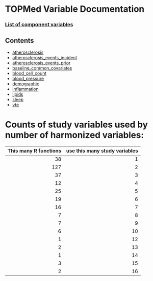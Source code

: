 # TOPMed Variable Documentation
### [List of component variables](#component_vars)
## Contents
* [atherosclerosis](atherosclerosis.md)
* [atherosclerosis_events_incident](atherosclerosis_events_incident.md)
* [atherosclerosis_events_prior](atherosclerosis_events_prior.md)
* [baseline_common_covariates](baseline_common_covariates.md)
* [blood_cell_count](blood_cell_count.md)
* [blood_pressure](blood_pressure.md)
* [demographic](demographic.md)
* [inflammation](inflammation.md)
* [lipids](lipids.md)
* [sleep](sleep.md)
* [vte](vte.md)



<a id="component_vars"></a>
# Counts of study variables used by number of harmonized variables:
| This many R functions | use this many study variables |
|------------:|-----------:|
| 38 | 1 |
| 127 | 2 |
| 37 | 3 |
| 12 | 4 |
| 25 | 5 |
| 19 | 6 |
| 16 | 7 |
| 7 | 8 |
| 7 | 9 |
| 6 | 10 |
| 1 | 12 |
| 2 | 13 |
| 1 | 14 |
| 3 | 15 |
| 2 | 16 |
